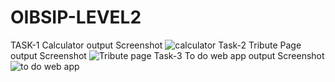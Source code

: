 # OIBSIP-LEVEL2
TASK-1 Calculator output Screenshot
![calculator](https://user-images.githubusercontent.com/81728283/224354534-ebf3f836-a4b5-480c-890e-8418e8edbf2a.png)
Task-2 Tribute Page output Screenshot
![Tribute page](https://user-images.githubusercontent.com/81728283/224355652-5c23b5dc-d2c2-4d99-b13a-2b7022467891.png)
Task-3 To do web app output Screenshot
![to do web app](https://user-images.githubusercontent.com/81728283/224356100-27342e04-6bc5-40d6-8c94-195795614ae4.png)


